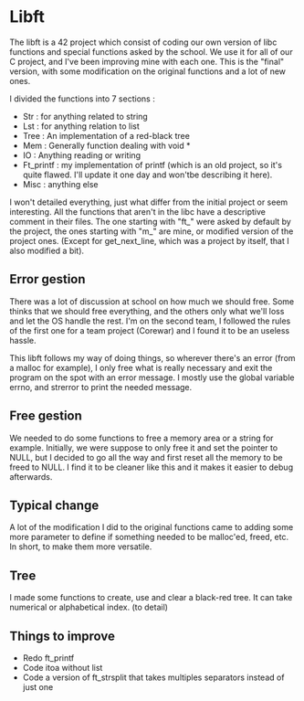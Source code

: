 # Libft

The libft is a 42 project which consist of coding our own version of libc functions and special functions asked by the school.
We use it for all of our C project, and I've been improving mine with each one. 
This is the "final" version, with some modification on the original functions and a lot of new ones.

I divided the functions into 7 sections :
* Str : for anything related to string
* Lst : for anything relation to list
* Tree : An implementation of a red-black tree
* Mem : Generally function dealing with void *
* IO : Anything reading or writing
* Ft_printf : my implementation of printf (which is an old project, so it's quite flawed. I'll update it one day and won'tbe describing it here).
* Misc : anything else

I won't detailed everything, just what differ from the initial project or seem interesting. All the functions that aren't in the libc have a descriptive comment in their files. The one starting with "ft_" were asked by default by the project, the ones starting with "m_" are mine, or modified version of the project ones.
(Except for get_next_line, which was a project by itself, that I also modified a bit).

## Error gestion
There was a lot of discussion at school on how much we should free. Some thinks that we should free everything, and the others only what we'll loss and let the OS handle the rest. I'm on the second team, I followed the rules of the first one for a team project (Corewar) and I found it to be an useless hassle.

This libft follows my way of doing things, so wherever there's an error (from a malloc for example), I only free what is really necessary and exit the program on the spot with an error message. I mostly use the global variable errno, and strerror to print the needed message.

## Free gestion
We needed to do some functions to free a memory area or a string for example. Initially, we were suppose to only free it and set the pointer to NULL, but I decided to go all the way and first reset all the memory to be freed to NULL. I find it to be cleaner like this and it makes it easier to debug afterwards.

## Typical change
A lot of the modification I did to the original functions came to adding some more parameter to define if something needed to be malloc'ed, freed, etc. In short, to make them more versatile.

## Tree

I made some functions to create, use and clear a black-red tree. It can take numerical or alphabetical index. (to detail)

## Things to improve
* Redo ft_printf
* Code itoa without list
* Code a version of ft_strsplit that takes multiples separators instead of just one
